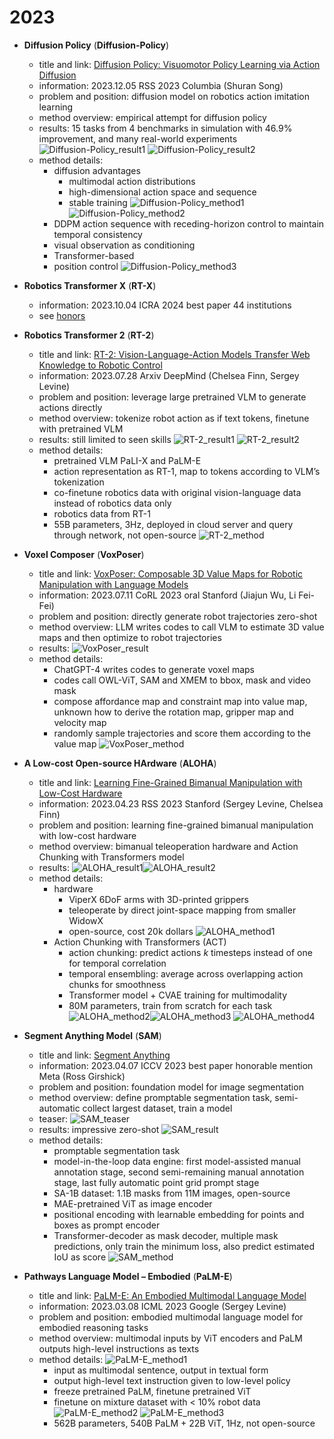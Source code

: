 # 2023
* **Diffusion Policy** (**Diffusion-Policy**)
  * title and link: [Diffusion Policy: Visuomotor Policy Learning via Action Diffusion](https://arxiv.org/abs/2303.04137)
  * information: 2023.12.05 RSS 2023 Columbia (Shuran Song)
  * problem and position: diffusion model on robotics action imitation learning
  * method overview: empirical attempt for diffusion policy
  * results: 15 tasks from 4 benchmarks in simulation with 46.9% improvement, and many real-world experiments
    ![Diffusion-Policy_result1](assets/2023/Diffusion-Policy_result1.png)
    ![Diffusion-Policy_result2](assets/2023/Diffusion-Policy_result2.png)
  * method details: 
    * diffusion advantages
      * multimodal action distributions
      * high-dimensional action space and sequence
      * stable training
      ![Diffusion-Policy_method1](assets/2023/Diffusion-Policy_method1.png)
    ![Diffusion-Policy_method2](assets/2023/Diffusion-Policy_method2.png)
    * DDPM action sequence with receding-horizon control to maintain temporal consistency
    * visual observation as conditioning
    * Transformer-based
    * position control
    ![Diffusion-Policy_method3](assets/2023/Diffusion-Policy_method3.png)

* **Robotics Transformer X** (**RT-X**)
  * information: 2023.10.04 ICRA 2024 best paper 44 institutions
  * see [honors](https://github.com/dadadadawjb/honors)

* **Robotics Transformer 2** (**RT-2**)
  * title and link: [RT-2: Vision-Language-Action Models Transfer Web Knowledge to Robotic Control](https://arxiv.org/abs/2307.15818)
  * information: 2023.07.28 Arxiv DeepMind (Chelsea Finn, Sergey Levine)
  * problem and position: leverage large pretrained VLM to generate actions directly
  * method overview: tokenize robot action as if text tokens, finetune with pretrained VLM
  * results: still limited to seen skills
    ![RT-2_result1](assets/2023/RT-2_result1.png)
    ![RT-2_result2](assets/2023/RT-2_result2.png)
  * method details: 
    * pretrained VLM PaLI-X and PaLM-E
    * action representation as RT-1, map to tokens according to VLM’s tokenization
    * co-finetune robotics data with original vision-language data instead of robotics data only
    * robotics data from RT-1
    * 55B parameters, 3Hz, deployed in cloud server and query through network, not open-source
    ![RT-2_method](assets/2023/RT-2_method.png)

* **Voxel Composer** (**VoxPoser**)
  * title and link: [VoxPoser: Composable 3D Value Maps for Robotic Manipulation with Language Models](https://arxiv.org/abs/2307.05973)
  * information: 2023.07.11 CoRL 2023 oral Stanford (Jiajun Wu, Li Fei-Fei)
  * problem and position: directly generate robot trajectories zero-shot
  * method overview: LLM writes codes to call VLM to estimate 3D value maps and then optimize to robot trajectories
  * results: 
    ![VoxPoser_result](assets/2023/VoxPoser_result.png)
  * method details: 
    * ChatGPT-4 writes codes to generate voxel maps
    * codes call OWL-ViT, SAM and XMEM to bbox, mask and video mask
    * compose affordance map and constraint map into value map, unknown how to derive the rotation map, gripper map and velocity map
    * randomly sample trajectories and score them according to the value map
    ![VoxPoser_method](assets/2023/VoxPoser_method.png)

* **A Low-cost Open-source HArdware** (**ALOHA**)
  * title and link: [Learning Fine-Grained Bimanual Manipulation with Low-Cost Hardware](https://arxiv.org/abs/2304.13705)
  * information: 2023.04.23 RSS 2023 Stanford (Sergey Levine, Chelsea Finn)
  * problem and position: learning fine-grained bimanual manipulation with low-cost hardware
  * method overview: bimanual teleoperation hardware and Action Chunking with Transformers model
  * results: 
    ![ALOHA_result1](assets/2023/ALOHA_result1.png)![ALOHA_result2](assets/2023/ALOHA_result2.png)
  * method details: 
    * hardware
      * ViperX 6DoF arms with 3D-printed grippers
      * teleoperate by direct joint-space mapping from smaller WidowX
      * open-source, cost 20k dollars
      ![ALOHA_method1](assets/2023/ALOHA_method1.png)
    * Action Chunking with Transformers (ACT)
      * action chunking: predict actions $k$ timesteps instead of one for temporal correlation
      * temporal ensembling: average across overlapping action chunks for smoothness
      * Transformer model + CVAE training for multimodality
      * 80M parameters, train from scratch for each task
      ![ALOHA_method2](assets/2023/ALOHA_method2.png)![ALOHA_method3](assets/2023/ALOHA_method3.png)
      ![ALOHA_method4](assets/2023/ALOHA_method4.png)

* **Segment Anything Model** (**SAM**)
  * title and link: [Segment Anything](https://arxiv.org/abs/2304.02643)
  * information: 2023.04.07 ICCV 2023 best paper honorable mention Meta (Ross Girshick)
  * problem and position: foundation model for image segmentation
  * method overview: define promptable segmentation task, semi-automatic collect largest dataset, train a model
  * teaser: 
    ![SAM_teaser](assets/2023/SAM_teaser.png)
  * results: impressive zero-shot
    ![SAM_result](assets/2023/SAM_result.png)
  * method details: 
    * promptable segmentation task
    * model-in-the-loop data engine: first model-assisted manual annotation stage, second semi-remaining manual annotation stage, last fully automatic point grid prompt stage
    * SA-1B dataset: 1.1B masks from 11M images, open-source
    * MAE-pretrained ViT as image encoder
    * positional encoding with learnable embedding for points and boxes as prompt encoder
    * Transformer-decoder as mask decoder, multiple mask predictions, only train the minimum loss, also predict estimated IoU as score
    ![SAM_method](assets/2023/SAM_method.png)

* **Pathways Language Model – Embodied** (**PaLM-E**)
  * title and link: [PaLM-E: An Embodied Multimodal Language Model](https://arxiv.org/abs/2303.03378)
  * information: 2023.03.08 ICML 2023 Google (Sergey Levine)
  * problem and position: embodied multimodal language model for embodied reasoning tasks
  * method overview: multimodal inputs by ViT encoders and PaLM outputs high-level instructions as texts
  * method details: 
    ![PaLM-E_method1](assets/2023/PaLM-E_method1.png)
    * input as multimodal sentence, output in textual form
    * output high-level text instruction given to low-level policy
    * freeze pretrained PaLM, finetune pretrained ViT
    * finetune on mixture dataset with < 10% robot data
      ![PaLM-E_method2](assets/2023/PaLM-E_method2.png)
      ![PaLM-E_method3](assets/2023/PaLM-E_method3.png)
    * 562B parameters, 540B PaLM + 22B ViT, 1Hz, not open-source
